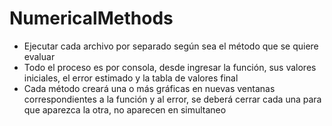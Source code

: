 # NumericalMethods

- Ejecutar cada archivo por separado según sea el método que se quiere evaluar
- Todo el proceso es por consola, desde ingresar la función, sus valores iniciales, el error estimado y la tabla de valores final
- Cada método creará una o más gráficas en nuevas ventanas correspondientes a la función y al error, se deberá cerrar cada una para que aparezca la otra, no aparecen en simultaneo
